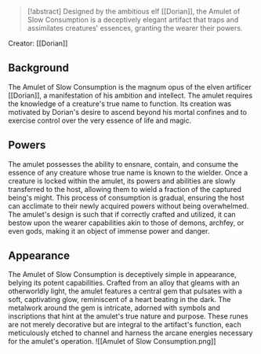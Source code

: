 > [!abstract]
> Designed by the ambitious elf [[Dorian]], the Amulet of Slow Consumption is a deceptively elegant artifact that traps and assimilates creatures' essences, granting the wearer their powers.

Creator: [[Dorian]]
## Background 
The Amulet of Slow Consumption is the magnum opus of the elven artificer [[Dorian]], a manifestation of his ambition and intellect. The amulet requires the knowledge of a creature's true name to function. Its creation was motivated by Dorian's desire to ascend beyond his mortal confines and to exercise control over the very essence of life and magic.
## Powers
The amulet possesses the ability to ensnare, contain, and consume the essence of any creature whose true name is known to the wielder. Once a creature is locked within the amulet, its powers and abilities are slowly transferred to the host, allowing them to wield a fraction of the captured being's might. This process of consumption is gradual, ensuring the host can acclimate to their newly acquired powers without being overwhelmed. The amulet's design is such that if correctly crafted and utilized, it can bestow upon the wearer capabilities akin to those of demons, archfey, or even gods, making it an object of immense power and danger.
## Appearance
The Amulet of Slow Consumption is deceptively simple in appearance, belying its potent capabilities. Crafted from an alloy that gleams with an otherworldly light, the amulet features a central gem that pulsates with a soft, captivating glow, reminiscent of a heart beating in the dark. The metalwork around the gem is intricate, adorned with symbols and inscriptions that hint at the amulet's true nature and purpose. These runes are not merely decorative but are integral to the artifact's function, each meticulously etched to channel and harness the arcane energies necessary for the amulet's operation.
![[Amulet of Slow Consumption.png]]
